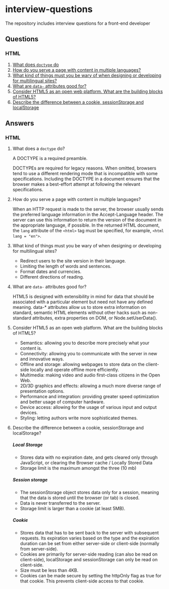 # interview-questions

The repository includes interview questions for a front-end developer

## Questions

### HTML

1. [What does `doctype` do](#html-doctype)
2. [How do you serve a page with content in multiple languages?](#html-lang)
3. [What kind of things must you be wary of when designing or developing for multilingual sites?](#html-multi-lang)
4. [What are `data-` attributes good for?](#html-data-attr)
5. [Consider HTML5 as an open web platform. What are the building blocks of HTML5?](#html-html5)
6. [Describe the difference between a cookie, sessionStorage and localStorage](#html-csl)

## Answers

### HTML

1. <a id="html-doctype">What does a `doctype` do?</a>

   A DOCTYPE is a required preamble.

   DOCTYPEs are required for legacy reasons. When omitted, browsers tend to use a different rendering mode that is incompatible with some specifications. Including the DOCTYPE in a document ensures that the browser makes a best-effort attempt at following the relevant specifications.

2. <a id="html-lang">How do you serve a page with content in multiple languages?</a>

   When an HTTP request is made to the server, the browser usually sends the preferred language information in the Accept-Language header. The server can use this information to return the version of the document in the appropriate language, if possible. In the returned HTML document, the `lang` attribute of the `<html>` tag must be specified, for example, `<html lang = "en">`.

3. <a id="html-multi-lang">What kind of things must you be wary of when designing or developing for multilingual sites?</a>

   - Redirect users to the site version in their language.
   - Limiting the length of words and sentences.
   - Format dates and currencies.
   - Different directions of reading.

4. <a id="html-data-attr">What are `data-` attributes good for?</a>

   HTML5 is designed with extensibility in mind for data that should be associated with a particular element but need not have any defined meaning. data-\* attributes allow us to store extra information on standard, semantic HTML elements without other hacks such as non-standard attributes, extra properties on DOM, or Node.setUserData().

5. <a id="html-html5">Consider HTML5 as an open web platform. What are the building blocks of HTML5?</a>

   - Semantics: allowing you to describe more precisely what your content is.
   - Connectivity: allowing you to communicate with the server in new and innovative ways.
   - Offline and storage: allowing webpages to store data on the client-side locally and operate offline more efficiently.
   - Multimedia: making video and audio first-class citizens in the Open Web.
   - 2D/3D graphics and effects: allowing a much more diverse range of presentation options.
   - Performance and integration: providing greater speed optimization and better usage of computer hardware.
   - Device access: allowing for the usage of various input and output devices.
   - Styling: letting authors write more sophisticated themes.

6. <a id="html-csl">Describe the difference between a cookie, sessionStorage and localStorage?</a>

   ##### Local Storage

   - Stores data with no expiration date, and gets cleared only through JavaScript, or clearing the Browser cache / Locally Stored Data
   - Storage limit is the maximum amongst the three (10 mb)

   ##### Session storage

   - The sessionStorage object stores data only for a session, meaning that the data is stored until the browser (or tab) is closed.
   - Data is never transferred to the server.
   - Storage limit is larger than a cookie (at least 5MB).

   ##### Cookie

   - Stores data that has to be sent back to the server with subsequent requests. Its expiration varies based on the type and the expiration duration can be set from either server-side or client-side (normally from server-side).
   - Cookies are primarily for server-side reading (can also be read on client-side), localStorage and sessionStorage can only be read on client-side.
   - Size must be less than 4KB.
   - Cookies can be made secure by setting the httpOnly flag as true for that cookie. This prevents client-side access to that cookie.
   
   
